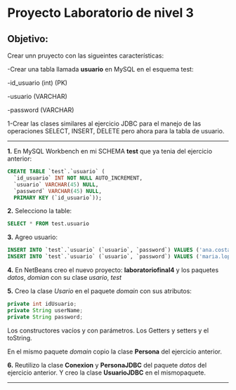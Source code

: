 # Proyecto Laboratorio de nivel 3

## Objetivo:

Crear unn pruyecto con las sigueintes características:

-Crear una tabla llamada **usuario** en MySQL en el esquema test:

-id_usuario (int) (PK)

-usuario (VARCHAR)

-password (VARCHAR)

1-Crear las clases similares al ejercicio JDBC para el manejo de las operaciones SELECT, INSERT, DELETE pero ahora para la tabla de usuario.

---

**1.** En MySQL Workbench en mi SCHEMA **test** que ya tenia del ejercicio anterior:

```SQL
CREATE TABLE `test`.`usuario` (
  `id_usuario` INT NOT NULL AUTO_INCREMENT,
  `usuario` VARCHAR(45) NULL,
  `password` VARCHAR(45) NULL,
  PRIMARY KEY (`id_usuario`));
```

**2.** Selecciono la table:

```SQL
SELECT * FROM test.usuario
```

**3.** Agreo usuario:

```SQL
INSERT INTO `test`.`usuario` (`usuario`, `password`) VALUES ('ana.costa', '123456');
INSERT INTO `test`.`usuario` (`usuario`, `password`) VALUES ('maria.lopez', 'abcdef');
```

**4.** En NetBeans creo el nuevo proyecto: **laboratoriofinal4**  y los paquetes *datos*, *domian* con su clase *usario*, *test*

**5.** Creo la clase *Usario* en el paquete *domain* con sus atributos:

```JAVA
private int idUsuario;
private String userName;
private String password;
```

Los constructores vacíos y con parámetros. Los Getters y setters y el toString.

En el mismo paquete *domain* copio la clase **Persona** del ejercicio anterior.

**6.** Reutilizo la clase **Conexion** y **PersonaJDBC** del paquete *datos* del ejercicio anterior. Y creo la clase **UsuarioJDBC** en el mismopaquete.





---
